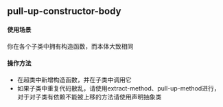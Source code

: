 ## pull-up-constructor-body

#### 使用场景

你在各个子类中拥有构造函数，而本体大致相同

#### 操作方法

 - 在超类中新增构造函数，并在子类中调用它
 - 如果子类中重复代码散乱，请使用extract-method、pull-up-method进行，对于对子类有依赖不能被上移的方法请使用声明抽象类